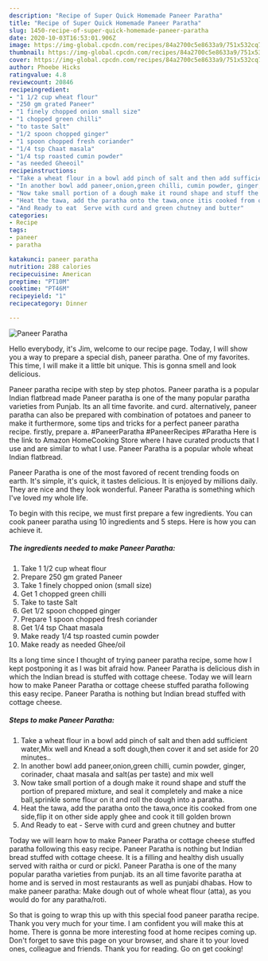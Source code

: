 ```yaml
---
description: "Recipe of Super Quick Homemade Paneer Paratha"
title: "Recipe of Super Quick Homemade Paneer Paratha"
slug: 1450-recipe-of-super-quick-homemade-paneer-paratha
date: 2020-10-03T16:53:01.906Z
image: https://img-global.cpcdn.com/recipes/84a2700c5e8633a9/751x532cq70/paneer-paratha-recipe-main-photo.jpg
thumbnail: https://img-global.cpcdn.com/recipes/84a2700c5e8633a9/751x532cq70/paneer-paratha-recipe-main-photo.jpg
cover: https://img-global.cpcdn.com/recipes/84a2700c5e8633a9/751x532cq70/paneer-paratha-recipe-main-photo.jpg
author: Phoebe Hicks
ratingvalue: 4.8
reviewcount: 20846
recipeingredient:
- "1 1/2 cup wheat flour"
- "250 gm grated Paneer"
- "1 finely chopped onion small size"
- "1 chopped green chilli"
- "to taste Salt"
- "1/2 spoon chopped ginger"
- "1 spoon chopped fresh coriander"
- "1/4 tsp Chaat masala"
- "1/4 tsp roasted cumin powder"
- "as needed Gheeoil"
recipeinstructions:
- "Take a wheat flour in a bowl add pinch of salt and then add sufficient water,Mix well and Knead a soft dough,then cover it and set aside for 20 minutes.."
- "In another bowl add paneer,onion,green chilli, cumin powder, ginger, corinader, chaat masala and salt(as per taste) and mix well"
- "Now take small portion of a dough make it round shape and stuff the portion of prepared mixture, and seal it completely and make a nice ball,sprinkle some flour on it and roll the dough into a paratha."
- "Heat the tawa, add the paratha onto the tawa,once itis cooked from one side,flip it on other side apply ghee and cook it till golden brown"
- "And Ready to eat  Serve with curd and green chutney and butter"
categories:
- Recipe
tags:
- paneer
- paratha

katakunci: paneer paratha 
nutrition: 288 calories
recipecuisine: American
preptime: "PT10M"
cooktime: "PT46M"
recipeyield: "1"
recipecategory: Dinner

---
```



![Paneer Paratha](https://img-global.cpcdn.com/recipes/84a2700c5e8633a9/751x532cq70/paneer-paratha-recipe-main-photo.jpg)

Hello everybody, it's Jim, welcome to our recipe page. Today, I will show you a way to prepare a special dish, paneer paratha. One of my favorites. This time, I will make it a little bit unique. This is gonna smell and look delicious.

Paneer paratha recipe with step by step photos. Paneer paratha is a popular Indian flatbread made Paneer paratha is one of the many popular paratha varieties from Punjab. Its an all time favorite. and curd. alternatively, paneer paratha can also be prepared with combination of potatoes and paneer to make it furthermore, some tips and tricks for a perfect paneer paratha recipe. firstly, prepare a. #PaneerParatha #PaneerRecipes #Paratha Here is the link to Amazon HomeCooking Store where I have curated products that I use and are similar to what I use. Paneer Paratha is a popular whole wheat Indian flatbread.

Paneer Paratha is one of the most favored of recent trending foods on earth. It's simple, it's quick, it tastes delicious. It is enjoyed by millions daily. They are nice and they look wonderful. Paneer Paratha is something which I've loved my whole life.


To begin with this recipe, we must first prepare a few ingredients. You can cook paneer paratha using 10 ingredients and 5 steps. Here is how you can achieve it.

<!--inarticleads1-->

##### The ingredients needed to make Paneer Paratha:

1. Take 1 1/2 cup wheat flour
1. Prepare 250 gm grated Paneer
1. Take 1 finely chopped onion (small size)
1. Get 1 chopped green chilli
1. Take to taste Salt
1. Get 1/2 spoon chopped ginger
1. Prepare 1 spoon chopped fresh coriander
1. Get 1/4 tsp Chaat masala
1. Make ready 1/4 tsp roasted cumin powder
1. Make ready as needed Ghee/oil


Its a long time since I thought of trying paneer paratha recipe, some how I kept postponing it as I was bit afraid how. Paneer Paratha is delicious dish in which the Indian bread is stuffed with cottage cheese. Today we will learn how to make Paneer Paratha or cottage cheese stuffed paratha following this easy recipe. Paneer Paratha is nothing but Indian bread stuffed with cottage cheese. 

<!--inarticleads2-->

##### Steps to make Paneer Paratha:

1. Take a wheat flour in a bowl add pinch of salt and then add sufficient water,Mix well and Knead a soft dough,then cover it and set aside for 20 minutes..
1. In another bowl add paneer,onion,green chilli, cumin powder, ginger, corinader, chaat masala and salt(as per taste) and mix well
1. Now take small portion of a dough make it round shape and stuff the portion of prepared mixture, and seal it completely and make a nice ball,sprinkle some flour on it and roll the dough into a paratha.
1. Heat the tawa, add the paratha onto the tawa,once itis cooked from one side,flip it on other side apply ghee and cook it till golden brown
1. And Ready to eat  - Serve with curd and green chutney and butter


Today we will learn how to make Paneer Paratha or cottage cheese stuffed paratha following this easy recipe. Paneer Paratha is nothing but Indian bread stuffed with cottage cheese. It is a filling and healthy dish usually served with raitha or curd or pickl. Paneer Paratha is one of the many popular paratha varieties from punjab. its an all time favorite paratha at home and is served in most restaurants as well as punjabi dhabas. How to make paneer paratha: Make dough out of whole wheat flour (atta), as you would do for any paratha/roti. 

So that is going to wrap this up with this special food paneer paratha recipe. Thank you very much for your time. I am confident you will make this at home. There is gonna be more interesting food at home recipes coming up. Don't forget to save this page on your browser, and share it to your loved ones, colleague and friends. Thank you for reading. Go on get cooking!
